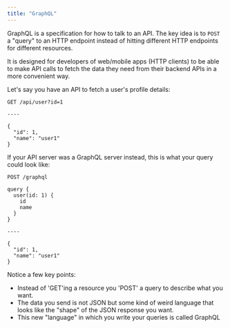 ```yaml
---
title: "GraphQL"
---
```


GraphQL is a specification for how to talk to an API. The key idea is to `POST` a "query" to an HTTP endpoint instead of hitting different HTTP endpoints for different resources.

It is designed for developers of web/mobile apps (HTTP clients) to be able to make API calls to fetch the data they need from their backend APIs in a more convenient way.

Let's say you have an API to fetch a user's profile details:

```
GET /api/user?id=1

----

{
  "id": 1,
  "name": "user1"
}
```

If your API server was a GraphQL server instead, this is what your query could look like:

```
POST /graphql

query {
  user(id: 1) {
    id
    name
  }
}

----

{
  "id": 1,
  "name": "user1"
}
```

Notice a few key points:

- Instead of 'GET'ing a resource you 'POST' a query to describe what you want.
- The data you send is not JSON but some kind of weird language that looks like the "shape" of the JSON response you want.
- This new "language" in which you write your queries is called GraphQL
